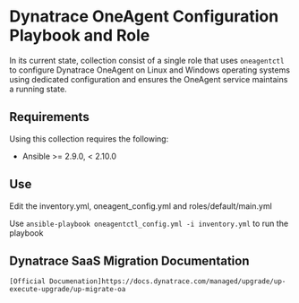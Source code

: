 # Dynatrace OneAgent Configuration Playbook and Role

In its current state, collection consist of a single role that uses `oneagentctl` to configure Dynatrace OneAgent on Linux and Windows operating systems using dedicated configuration and ensures the OneAgent service maintains a running state.

## Requirements

Using this collection requires the following:

* Ansible >= 2.9.0, < 2.10.0

## Use

Edit the inventory.yml, oneagent_config.yml and roles/default/main.yml  

Use `ansible-playbook oneagentctl_config.yml -i inventory.yml` to run the playbook


## Dynatrace SaaS Migration Documentation

```
[Official Documenation]https://docs.dynatrace.com/managed/upgrade/up-execute-upgrade/up-migrate-oa
```
